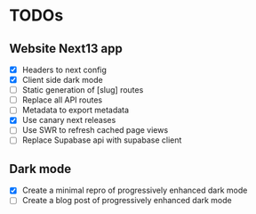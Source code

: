 # TODOs

## Website Next13 app

- [x] Headers to next config
- [x] Client side dark mode
- [ ] Static generation of [slug] routes
- [ ] Replace all API routes
- [ ] Metadata to export metadata
- [x] Use canary next releases
- [ ] Use SWR to refresh cached page views
- [ ] Replace Supabase api with supabase client

## Dark mode

- [x] Create a minimal repro of progressively enhanced dark mode
- [ ] Create a blog post of progressively enhanced dark mode
